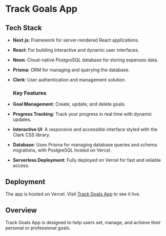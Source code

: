 # Track Goals App

## Tech Stack
- **Next.js**: Framework for server-rendered React applications.
- **React**: For building interactive and dynamic user interfaces.
- **Neon**: Cloud-native PostgreSQL database for storing expenses data.
- **Prisma**: ORM for managing and querying the database.
- **Clerk**: User authentication and management solution.

  ### Key Features
- **Goal Management**: Create, update, and delete goals.
- **Progress Tracking**: Track your progress in real time with dynamic updates.
- **Interactive UI**: A responsive and accessible interface styled with the Clark CSS library.
- **Database**: Uses Prisma for managing database queries and schema migrations, with PostgreSQL hosted on Vercel.
- **Serverless Deployment**: Fully deployed on Vercel for fast and reliable access.

## Deployment
The app is hosted on Vercel. Visit [Track Goals App](https://full-stack-azure.vercel.app/) to see it live.


## Overview
Track Goals App is designed to help users set, manage, and achieve their personal or professional goals.

